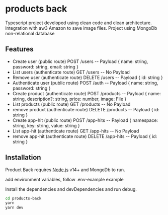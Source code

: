 # products back
Typescript project developed using clean code and clean architecture.
Integration with aw3 Amazon to save image files.
Project using MongoDb non-relational database

## Features

- Create user (public route) POST /users
-- Payload { name: string, password: string, email: string }
- List users (authenticate route) GET /users
-- No Payload
- Remove user (authenticate route) DELETE /users
-- Payload { id: string  }
- Authenticate user (public route) POST /auth
-- Payload { name: string, password: string }
- Create product (authenticate route) POST /products
-- Payload { name: string, description?: string, price: number, image: File }
- List products (public route) GET /products
-- No Payload
- remove product (authenticate route) DELETE /products
-- Payload { id: string  }
- Create app-hit (public route) POST /app-hits
-- Payload { namespace: string, key: string, value: string  }
- List app-hit (authenticate route) GET /app-hits
-- No Payload
- remove app-hit (authenticate route) DELETE /app-hits
-- Payload { id: string  }

## Installation

Product Back requires [Node.js](https://nodejs.org/) v14+ and MongoDb to run.

add environment variables, follow .env-example example

Install the dependencies and devDependencies and run debug.

```sh
cd products-back
yarn
yarn dev
```
